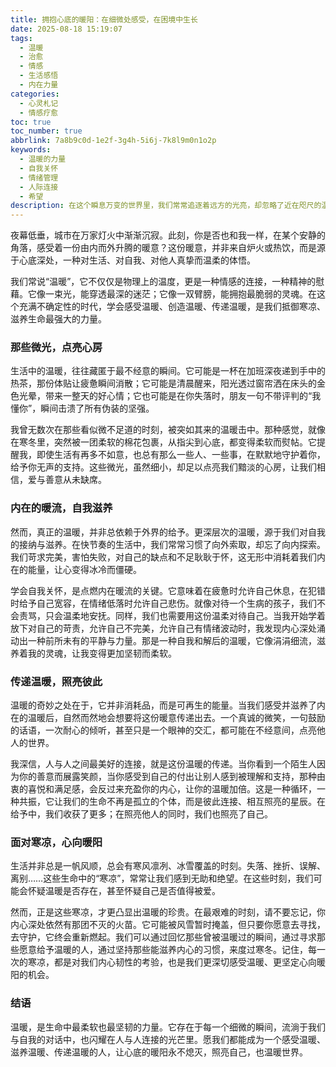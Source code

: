```yaml
---
title: 拥抱心底的暖阳：在细微处感受，在困境中生长
date: 2025-08-18 15:19:07
tags:
  - 温暖
  - 治愈
  - 情感
  - 生活感悟
  - 内在力量
categories:
  - 心灵札记
  - 情感疗愈
toc: true
toc_number: true
abbrlink: 7a8b9c0d-1e2f-3g4h-5i6j-7k8l9m0n1o2p
keywords:
  - 温暖的力量
  - 自我关怀
  - 情绪管理
  - 人际连接
  - 希望
description: 在这个瞬息万变的世界里，我们常常追逐着远方的光亮，却忽略了近在咫尺的温暖。这篇文章将带你一同探索，如何在日常的细微之处感受温暖，如何在内心深处滋养暖流，又如何在困境中依然心向暖阳，最终将这份温暖传递给他人，让生命充满光亮与希望。
---
```


夜幕低垂，城市在万家灯火中渐渐沉寂。此刻，你是否也和我一样，在某个安静的角落，感受着一份由内而外升腾的暖意？这份暖意，并非来自炉火或热饮，而是源于心底深处，一种对生活、对自我、对他人真挚而温柔的体悟。

我们常说“温暖”，它不仅仅是物理上的温度，更是一种情感的连接，一种精神的慰藉。它像一束光，能穿透最深的迷茫；它像一双臂膀，能拥抱最脆弱的灵魂。在这个充满不确定性的时代，学会感受温暖、创造温暖、传递温暖，是我们抵御寒凉、滋养生命最强大的力量。

### 那些微光，点亮心房

生活中的温暖，往往藏匿于最不经意的瞬间。它可能是一杯在加班深夜递到手中的热茶，那份体贴让疲惫瞬间消散；它可能是清晨醒来，阳光透过窗帘洒在床头的金色光晕，带来一整天的好心情；它也可能是在你失落时，朋友一句不带评判的“我懂你”，瞬间击溃了所有伪装的坚强。

我曾无数次在那些看似微不足道的时刻，被突如其来的温暖击中。那种感觉，就像在寒冬里，突然被一团柔软的棉花包裹，从指尖到心底，都变得柔软而熨帖。它提醒我，即使生活有再多不如意，也总有那么一些人、一些事，在默默地守护着你，给予你无声的支持。这些微光，虽然细小，却足以点亮我们黯淡的心房，让我们相信，爱与善意从未缺席。

### 内在的暖流，自我滋养

然而，真正的温暖，并非总依赖于外界的给予。更深层次的温暖，源于我们对自我的接纳与滋养。在快节奏的生活中，我们常常习惯了向外索取，却忘了向内探索。我们苛求完美，害怕失败，对自己的缺点和不足耿耿于怀，这无形中消耗着我们内在的能量，让心变得冰冷而僵硬。

学会自我关怀，是点燃内在暖流的关键。它意味着在疲惫时允许自己休息，在犯错时给予自己宽容，在情绪低落时允许自己悲伤。就像对待一个生病的孩子，我们不会责骂，只会温柔地安抚。同样，我们也需要用这份温柔对待自己。当我开始学着放下对自己的苛责，允许自己不完美，允许自己有情绪波动时，我发现内心深处涌动出一种前所未有的平静与力量。那是一种自我和解后的温暖，它像涓涓细流，滋养着我的灵魂，让我变得更加坚韧而柔软。

### 传递温暖，照亮彼此

温暖的奇妙之处在于，它并非消耗品，而是可再生的能量。当我们感受并滋养了内在的温暖后，自然而然地会想要将这份暖意传递出去。一个真诚的微笑，一句鼓励的话语，一次耐心的倾听，甚至只是一个眼神的交汇，都可能在不经意间，点亮他人的世界。

我深信，人与人之间最美好的连接，就是这份温暖的传递。当你看到一个陌生人因为你的善意而展露笑颜，当你感受到自己的付出让别人感到被理解和支持，那种由衷的喜悦和满足感，会反过来充盈你的内心，让你的温暖加倍。这是一种循环，一种共振，它让我们的生命不再是孤立的个体，而是彼此连接、相互照亮的星辰。在给予中，我们收获了更多；在照亮他人的同时，我们也照亮了自己。

### 面对寒凉，心向暖阳

生活并非总是一帆风顺，总会有寒风凛冽、冰雪覆盖的时刻。失落、挫折、误解、离别……这些生命中的“寒凉”，常常让我们感到无助和绝望。在这些时刻，我们可能会怀疑温暖是否存在，甚至怀疑自己是否值得被爱。

然而，正是这些寒凉，才更凸显出温暖的珍贵。在最艰难的时刻，请不要忘记，你内心深处依然有那团不灭的火苗。它可能被风雪暂时掩盖，但只要你愿意去寻找，去守护，它终会重新燃起。我们可以通过回忆那些曾被温暖过的瞬间，通过寻求那些愿意给予温暖的人，通过坚持那些能滋养内心的习惯，来度过寒冬。记住，每一次的寒凉，都是对我们内心韧性的考验，也是我们更深切感受温暖、更坚定心向暖阳的机会。

### 结语

温暖，是生命中最柔软也最坚韧的力量。它存在于每一个细微的瞬间，流淌于我们与自我的对话中，也闪耀在人与人连接的光芒里。愿我们都能成为一个感受温暖、滋养温暖、传递温暖的人，让心底的暖阳永不熄灭，照亮自己，也温暖世界。